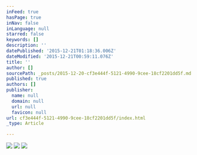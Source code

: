 ```yaml
---
inFeed: true
hasPage: true
inNav: false
inLanguage: null
starred: false
keywords: []
description: ''
datePublished: '2015-12-21T01:18:36.006Z'
dateModified: '2015-12-21T00:59:11.076Z'
title: ''
author: []
sourcePath: _posts/2015-12-20-cf3e444f-5121-4990-9cee-18cf2201dd5f.md
published: true
authors: []
publisher:
  name: null
  domain: null
  url: null
  favicon: null
url: cf3e444f-5121-4990-9cee-18cf2201dd5f/index.html
_type: Article

---
```

![](https://the-grid-user-content.s3-us-west-2.amazonaws.com/d3e97760-7e7a-4841-91d3-856deeab3733.jpg)
![](https://the-grid-user-content.s3-us-west-2.amazonaws.com/cde8e48a-d3c6-4807-b69a-b6f1b99c9c42.jpg)
![](https://the-grid-user-content.s3-us-west-2.amazonaws.com/9fb82d88-5124-4f5f-96d9-74bc778f5df5.jpg)